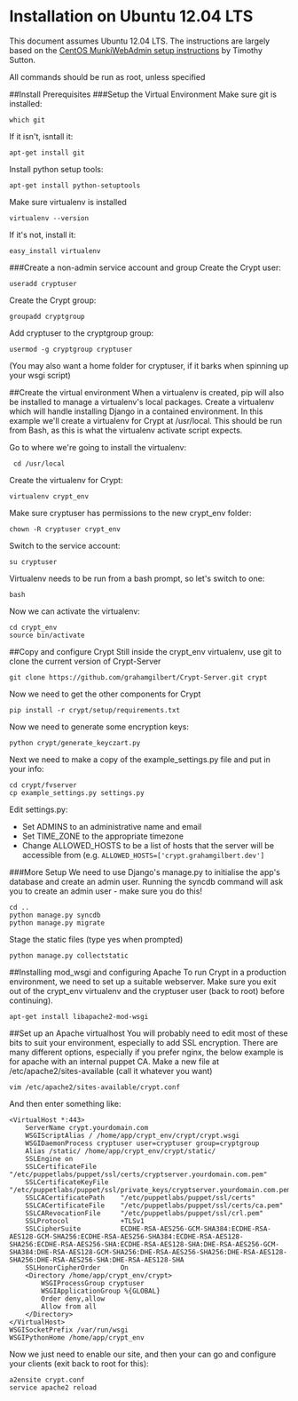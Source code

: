 Installation on Ubuntu 12.04 LTS
=====================
This document assumes Ubuntu 12.04 LTS. The instructions are largely based on the [CentOS MunkiWebAdmin setup instructions](https://code.google.com/p/munki/wiki/MunkiWebAdminLinuxSetup) by Timothy Sutton.

All commands should be run as root, unless specified

##Install Prerequisites
###Setup the Virtual Environment
Make sure git is installed:

	which git

If it isn't, isntall it:

	apt-get install git

Install python setup tools:

	apt-get install python-setuptools

Make sure virtualenv is installed

	virtualenv --version

If it's not, install it:

	easy_install virtualenv

###Create a non-admin service account and group
Create the Crypt user:

	useradd cryptuser

Create the Crypt group:

	groupadd cryptgroup

Add cryptuser to the cryptgroup group:

	usermod -g cryptgroup cryptuser

(You may also want a home folder for cryptuser, if it barks when spinning up your wsgi script)

##Create the virtual environment
When a virtualenv is created, pip will also be installed to manage a virtualenv's local packages. Create a virtualenv which will handle installing Django in a contained environment. In this example we'll create a virtualenv for Crypt at /usr/local. This should be run from Bash, as this is what the virtualenv activate script expects.

Go to where we're going to install the virtualenv:

	 cd /usr/local

Create the virtualenv for Crypt:

	virtualenv crypt_env

Make sure cryptuser has permissions to the new crypt_env folder:

	chown -R cryptuser crypt_env

Switch to the service account:

	su cryptuser

Virtualenv needs to be run from a bash prompt, so let's switch to one:

	bash

Now we can activate the virtualenv:

	cd crypt_env
	source bin/activate

##Copy and configure Crypt
Still inside the crypt_env virtualenv, use git to clone the current version of Crypt-Server

	git clone https://github.com/grahamgilbert/Crypt-Server.git crypt

Now we need to get the other components for Crypt

	pip install -r crypt/setup/requirements.txt

Now we need to generate some encryption keys:

	python crypt/generate_keyczart.py

Next we need to make a copy of the example_settings.py file and put in your info:

	cd crypt/fvserver
	cp example_settings.py settings.py

Edit settings.py:

* Set ADMINS to an administrative name and email
* Set TIME_ZONE to the appropriate timezone
* Change ALLOWED_HOSTS to be a list of hosts that the server will be accessible from (e.g. ``ALLOWED_HOSTS=['crypt.grahamgilbert.dev']``

###More Setup
We need to use Django's manage.py to initialise the app's database and create an admin user. Running the syncdb command will ask you to create an admin user - make sure you do this!

	cd ..
	python manage.py syncdb
	python manage.py migrate

Stage the static files (type yes when prompted)

	python manage.py collectstatic

##Installing mod_wsgi and configuring Apache
To run Crypt in a production environment, we need to set up a suitable webserver. Make sure you exit out of the crypt_env virtualenv and the cryptuser user (back to root) before continuing).

	apt-get install libapache2-mod-wsgi

##Set up an Apache virtualhost
You will probably need to edit most of these bits to suit your environment, especially to add SSL encryption. There are many different options, especially if you prefer nginx, the below example is for apache with an internal puppet CA. Make a new file at /etc/apache2/sites-available (call it whatever you want)

	vim /etc/apache2/sites-available/crypt.conf

And then enter something like:

	<VirtualHost *:443>
        ServerName crypt.yourdomain.com
        WSGIScriptAlias / /home/app/crypt_env/crypt/crypt.wsgi
        WSGIDaemonProcess cryptuser user=cryptuser group=cryptgroup
        Alias /static/ /home/app/crypt_env/crypt/static/
        SSLEngine on
        SSLCertificateFile      "/etc/puppetlabs/puppet/ssl/certs/cryptserver.yourdomain.com.pem"
        SSLCertificateKeyFile   "/etc/puppetlabs/puppet/ssl/private_keys/cryptserver.yourdomain.com.pem"
        SSLCACertificatePath    "/etc/puppetlabs/puppet/ssl/certs"
        SSLCACertificateFile    "/etc/puppetlabs/puppet/ssl/certs/ca.pem"
        SSLCARevocationFile     "/etc/puppetlabs/puppet/ssl/crl.pem"
        SSLProtocol             +TLSv1
        SSLCipherSuite          ECDHE-RSA-AES256-GCM-SHA384:ECDHE-RSA-AES128-GCM-SHA256:ECDHE-RSA-AES256-SHA384:ECDHE-RSA-AES128-SHA256:ECDHE-RSA-AES256-SHA:ECDHE-RSA-AES128-SHA:DHE-RSA-AES256-GCM-SHA384:DHE-RSA-AES128-GCM-SHA256:DHE-RSA-AES256-SHA256:DHE-RSA-AES128-SHA256:DHE-RSA-AES256-SHA:DHE-RSA-AES128-SHA
        SSLHonorCipherOrder     On
        <Directory /home/app/crypt_env/crypt>
            WSGIProcessGroup cryptuser
            WSGIApplicationGroup %{GLOBAL}
            Order deny,allow
            Allow from all
        </Directory>
    </VirtualHost>
    WSGISocketPrefix /var/run/wsgi
    WSGIPythonHome /home/app/crypt_env

Now we just need to enable our site, and then your can go and configure your clients (exit back to root for this):

	a2ensite crypt.conf
	service apache2 reload
